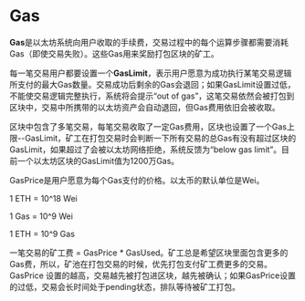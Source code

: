 # Gas

<b>Gas</b>是以太坊系统向用户收取的手续费，交易过程中的每个运算步骤都需要消耗Gas（即使交易失败）。这些Gas用来奖励打包区块的矿工。  

每一笔交易用户都要设置一个<b>GasLimit</b>，表示用户愿意为成功执行某笔交易逻辑所支付的最大Gas数量。交易成功后剩余的Gas会退回；如果GasLimit设置过低，不能使交易逻辑完整执行，系统将会提示“out of gas”，这笔交易依然会被打包到区块中，交易中所携带的以太坊资产会自动退回，但Gas费用依旧会被收取。  

区块中包含了多笔交易，每笔交易收取了一定Gas费用，区块也设置了一个Gas上限--GasLimit，矿工在打包交易时会判断一下所有交易的总Gas有没有超过区块的GasLimit，如果超过了会被以太坊网络拒绝，系统反馈为“below gas limit”。目前一个以太坊区块的GasLimit值为1200万Gas。 

GasPrice是用户愿意为每个Gas支付的价格。以太币的默认单位是Wei。 

1 ETH = 10^18 Wei  

1 Gas = 10^9 Wei   

1 ETH = 10^9 Gas  

一笔交易的矿工费 = GasPrice * GasUsed。矿工总是希望区块里面包含更多的Gas费，所以，矿池在打包交易的时候，优先打包支付矿工费更多的交易。GasPrice 设置的越高，交易越先被打包进区块，越先被确认；如果GasPrice设置的过低，交易会长时间处于pending状态，排队等待被矿工打包。  